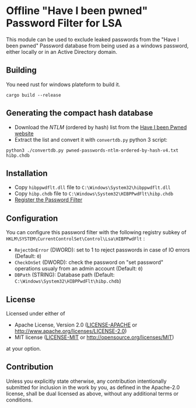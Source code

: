 # Offline "Have I been pwned" Password Filter for LSA

This module can be used to exclude leaked passwords from the "Have I been pwned" Password database from being used as a windows password, either locally or in an Active Directory domain.

## Building

You need rust for windows plateform to build it.

```
cargo build --release
```

## Generating the compact hash database

* Download the *NTLM* (ordered by hash) list from the [Have I been Pwned website](https://haveibeenpwned.com/Passwords)
* Extract the list and convert it with `convertdb.py`  python 3 script:
```
python3 ./convertdb.py pwned-passwords-ntlm-ordered-by-hash-v4.txt hibp.chdb
```

## Installation

* Copy `hibppwdflt.dll` file to `C:\Windows\System32\hibppwdflt.dll`
* Copy `hibp.chdb` file to `C:\Windows\System32\HIBPPwdFlt\hibp.chdb`
* [Register the Password Filter](https://docs.microsoft.com/en-us/windows/desktop/secmgmt/installing-and-registering-a-password-filter-dll)

## Configuration

You can configure this password filter with the following registry subkey of `HKLM\SYSTEM\CurrentControlSet\Control\Lsa\HIBPPwdFlt` :

* `RejectOnError` (DWORD): set to 1 to reject passwords in case of IO errors (Default: `0`)
* `CheckOnSet` (DWORD): check the password on "set password" operations usualy from an admin account (Default: `0`) 
 * `DBPath` (STRING): Database path (Default: `C:\Windows\System32\HIBPPwdFlt\hibp.chdb`)

## License

Licensed under either of

 * Apache License, Version 2.0
   ([LICENSE-APACHE](LICENSE-APACHE) or http://www.apache.org/licenses/LICENSE-2.0)
 * MIT license
   ([LICENSE-MIT](LICENSE-MIT) or http://opensource.org/licenses/MIT)

at your option.

## Contribution

Unless you explicitly state otherwise, any contribution intentionally submitted
for inclusion in the work by you, as defined in the Apache-2.0 license, shall be
dual licensed as above, without any additional terms or conditions.
